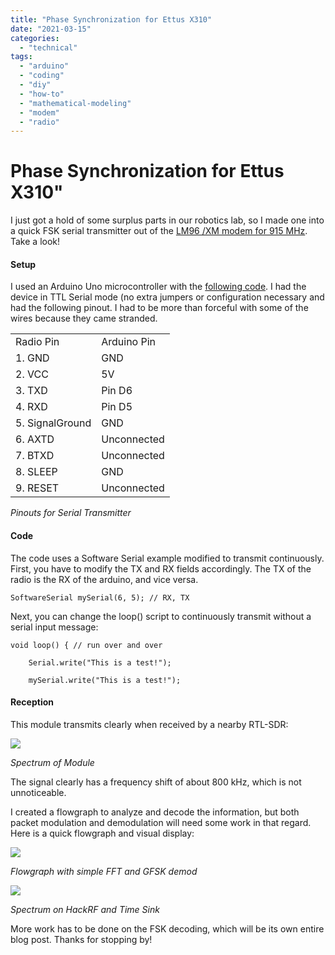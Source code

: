 ```yaml
---
title: "Phase Synchronization for Ettus X310"
date: "2021-03-15"
categories:
  - "technical"
tags:
  - "arduino"
  - "coding"
  - "diy"
  - "how-to"
  - "mathematical-modeling"
  - "modem"
  - "radio"
---
```

# Phase Synchronization for Ettus X310"
I just got a hold of some surplus parts in our robotics lab, so I made one into a quick FSK serial transmitter out of the [LM96 /XM modem for 915 MHz](https://www.sparkfun.com/products/retired/559). Take a look!

#### Setup

I used an Arduino Uno microcontroller with the [following code](https://github.com/KE8JCT/lm96). I had the device in TTL Serial mode (no extra jumpers or configuration necessary and had the following pinout. I had to be more than forceful with some of the wires because they came stranded.

<table><tbody><tr><td>Radio Pin</td><td>Arduino Pin</td></tr><tr><td>1. GND</td><td>GND</td></tr><tr><td>2. VCC</td><td>5V</td></tr><tr><td>3. TXD</td><td>Pin D6</td></tr><tr><td>4. RXD</td><td>Pin D5</td></tr><tr><td>5. SignalGround</td><td>GND</td></tr><tr><td>6. AXTD</td><td>Unconnected</td></tr><tr><td>7. BTXD</td><td>Unconnected</td></tr><tr><td>8. SLEEP</td><td>GND</td></tr><tr><td>9. RESET</td><td>Unconnected</td></tr></tbody></table>

_Pinouts for Serial Transmitter_

#### Code

The code uses a Software Serial example modified to transmit continuously. First, you have to modify the TX and RX fields accordingly. The TX of the radio is the RX of the arduino, and vice versa.

```
SoftwareSerial mySerial(6, 5); // RX, TX
```

Next, you can change the loop() script to continuously transmit without a serial input message:

```
void loop() { // run over and over

    Serial.write("This is a test!");

    mySerial.write("This is a test!");
```

#### Reception

This module transmits clearly when received by a nearby RTL-SDR:

![](https://n2wu.files.wordpress.com/2021/03/capture.png?w=1024)

_Spectrum of Module_

The signal clearly has a frequency shift of about 800 kHz, which is not unnoticeable.

I created a flowgraph to analyze and decode the information, but both packet modulation and demodulation will need some work in that regard. Here is a quick flowgraph and visual display:

![](https://n2wu.files.wordpress.com/2021/03/screenshot-from-2021-03-14-23-33-08.png?w=1024)

_Flowgraph with simple FFT and GFSK demod_

![](https://n2wu.files.wordpress.com/2021/03/screenshot-from-2021-03-14-21-04-24.png?w=1024)

_Spectrum on HackRF and Time Sink_

More work has to be done on the FSK decoding, which will be its own entire blog post. Thanks for stopping by!
